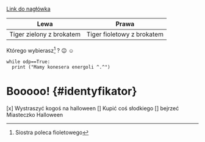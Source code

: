 [Link do nagłówka](#identyfikator)

|Lewa|Prawa|
|:---:|:---:|
|Tiger zielony z brokatem|Tiger fioletowy z brokatem|</br>

Którego wybierasz[^1] ? :wink: :relaxed:

```
while odp==True:
  print ("Mamy konesera energoli ^.^")
```
[^1]: Siostra poleca fioletowego











































































































































































































































































































































# Booooo! {#identyfikator}
[x] Wystraszyć kogoś na halloween
[] Kupić coś słodkiego
[] bejrzeć Miasteczko Halloween
